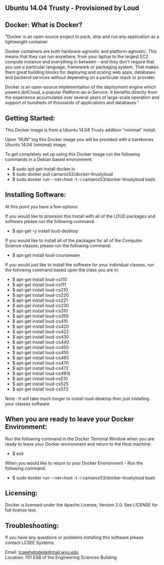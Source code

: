 Ubuntu 14.04 Trusty - Provisioned by Loud 
--------------------------------------------------

Docker: What is Docker?
--------------------------------------------------
"Docker is an open source project to pack, ship and run any application as a lightweight container

Docker containers are both hardware-agnostic and platform-agnostic. This means that they can run anywhere, from your laptop to the largest EC2 compute instance and everything in between - and they don't require that you use a particular language, framework or packaging system. That makes them great building blocks for deploying and scaling web apps, databases and backend services without depending on a particular stack or provider.

Docker is an open-source implementation of the deployment engine which powers dotCloud, a popular Platform-as-a-Service. It benefits directly from the experience accumulated over several years of large-scale operation and support of hundreds of thousands of applications and databases."


Getting Started:
----------------------


This Docker image is from a Ubuntu 14.04 Trusty addition "minimal" install. 

Upon "RUN"'ing this Docker image you will be provided with a barebones Ubuntu 14.04 (minimal) image. 

To get completely set up using this Docker image run the following commands in a Debian based environment:
* $ sudo apt-get install docker.io
* $ sudo docker pull camarox53/docker-ltrustyloud 
* $ sudo docker run --net=host -t -i camarox53/docker-ltrustyloud bash

Installing Software:
---------------------------

At this point you have a few options:

If you would like to provision this Install with all of the LOUD packages and software please run the following command:
* $ apt-get -y install loud-desktop 

If you would like to install all of the packages for all of the Computer Science classes, please run the following command:

* $ apt-get install loud-courseware

If you would just like to install the software for your individual classes, run the following command based upon the class you are in:

* $ apt-get install loud-cs110  
* $ apt-get install loud-cs111  
* $ apt-get install loud-cs210  
* $ apt-get install loud-cs220  
* $ apt-get install loud-cs221  
* $ apt-get install loud-cs230  
* $ apt-get install loud-cs310  
* $ apt-get install loud-cs350  
* $ apt-get install loud-cs410  
* $ apt-get install loud-cs420  
* $ apt-get install loud-cs422  
* $ apt-get install loud-cs430  
* $ apt-get install loud-cs440  
* $ apt-get install loud-cs450  
* $ apt-get install loud-cs455  
* $ apt-get install loud-cs465  
* $ apt-get install loud-cs470  
* $ apt-get install loud-cs472  
* $ apt-get install loud-cs493t  
* $ apt-get install loud-cs510  
* $ apt-get install loud-cs525  
* $ apt-get install loud-cs572

Note : It will take much longer to install loud-desktop then just installing your classes software


When you are ready to leave your Docker Environment:
-------------------------------------------------------

Run the following command in the Docker Terminal Window when you are ready to leave your Docker environment and return to the Host machine:

* $ exit

When you would like to return to your Docker Environment - Run the following command:

* $ sudo docker run --net=host -t -i camarox53/docker-ltrustyloud bash


Licensing:
-------------
Docker is licensed under the Apache License, Version 2.0. See LICENSE for full license text.


Troubleshooting:
------------------

If you have any questions or problems installing this software please contact LCSEE Systems:

Email: lcseehelpdesk@mail.wvu.edu  
Location: 701 ESB of the Engineering Sciences Building
